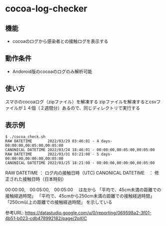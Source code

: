 # cocoa-log-checker

## 機能

 * cocoaのログから感染者との接触ログを表示する

## 動作条件

 * Andoroid版のcocoaのログのみ解析可能

## 使い方

スマホのcocoaログ（zipファイル）を解凍する
zipファイルを解凍するとcsvファイルが１４個（２週間分）あるので、同じディレクトリで実行する

## 表示例
```
$ ./cocoa_check.sh
RAW DATETIME       2022/03/29 03:46:01 - 4 days- 00:00:00,00:05:00,00:05:00
CANONICAL DATETIME 2022/03/24 18:46:01 - 00:00:00,00:05:00,00:05:00
RAW DATETIME       2022/03/31 03:21:08 - 5 days- 00:00:00,00:00:00,00:05:00
CANONICAL DATETIME 2022/03/25 18:21:08 - 00:00:00,00:00:00,00:05:00
```
RAW DATETIME ： ログ内の接触日時（UTC)
CANONICAL DATETIME　： 修正された接触日時（日本時刻）

00:00:00,　00:05:00,　00:05:00　
は左から
「平均で、45cm未満の距離での接触経過時間」
「平均で、45cmから250cm未満の距離での接触経過時間」
「250cm以上の距離での接触経過時間」
を示している

参考URL:
https://datastudio.google.com/u/0/reporting/069598a2-3f01-4b51-b023-cdb478992182/page/2pXIC
